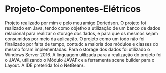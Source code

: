 # Projeto-Componentes-Elétricos
Projeto realizado por mim e pelo meu amigo Doriedson.
O projeto foi realizado em Java, tendo como objetivo a utilização de um banco de dados relacional para realizar o storage dos dados, e para que os mesmos sejam consumidos por meio da aplicação.
O projeto como um todo não foi finalizado por falta de tempo, contudo a maioria dos módulos e classes do mesmo foram implementadas.
Para o storage dos dados foi utilizado o Windows Server 2016.
A linguagem utilizada para a realização do projeto foi o JAVA, utilizando o Módulo JAVAFx e a ferramenta scene builder para o Layout.
A IDE preterida foi o NetBeans.
